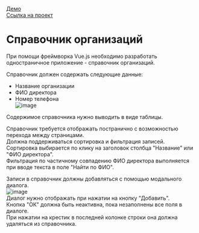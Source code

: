 [Демо](https://alarma1.github.io/directory_of_organizations-demo/)  
[Ссылка на проект](https://github.com/Alarma1/directory_of_organizations)  
# Справочник организаций

При помощи фреймворка Vue.js необходимо разработать одностраничное приложение - справочник организаций.

Справочник должен содержать следующие данные:
- Название организации
- ФИО директора
- Номер телефона  
  ![image](https://github.com/Alarma1/directory_of_organizations-demo/assets/102227463/18b899fd-fe5b-49e7-a19c-f4edc8100863)

Содержимое справочника нужно выводить в виде таблицы.

Справочник требуется отображать постранично с возможностью перехода между страницами.   
Должна поддерживаться сортировка и фильтрация записей.   
Сортировка выбирается по клику на заголовок столбца "Название" или "ФИО директора".   
Фильтрация по частичному совпадению ФИО директора выполняется при вводе текста в поле "Найти по ФИО".  

Записи в справочник должны добавляться с помощью модального диалога.  
![image](https://github.com/Alarma1/directory_of_organizations-demo/assets/102227463/6f528b77-c2e5-4e22-b34c-e3d6b3cd24b2)  
Диалог нужно отображать при нажатии на кнопку "Добавить".  
Кнопка "ОК" должна быть неактивна, пока незаполнены все поля в диалоге.  
При нажатии на крестик в последней колонке строки она должна удаляться из справочника.
